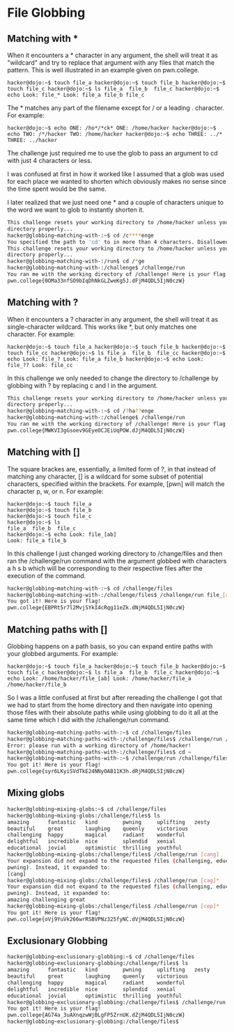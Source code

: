 # File Globbing

## Matching with *

When it encounters a * character in any argument, the shell will treat it as "wildcard" and try to replace that argument with any files that match the pattern.
This is well illustrated in an example given on pwn.college.

``
hacker@dojo:~$ touch file_a
hacker@dojo:~$ touch file_b
hacker@dojo:~$ touch file_c
hacker@dojo:~$ ls
file_a	file_b	file_c
hacker@dojo:~$ echo Look: file_*
Look: file_a file_b file_c
``

The * matches any part of the filename except for / or a leading . character. For example:

``
hacker@dojo:~$ echo ONE: /ho*/*ck*
ONE: /home/hacker
hacker@dojo:~$ echo TWO: /*/hacker
TWO: /home/hacker
hacker@dojo:~$ echo THREE: ../*
THREE: ../hacker
``

The challenge just required me to use the glob to pass an argument to cd with just 4 characters or less.

I was confused at first in how it worked like I assumed that a glob was used for each place we wanted to shorten which obviously makes no sense since the time spent would be the same.

I later realized that we just need one * and a couple of characters unique to the word we want to glob to instantly shorten it.

```bash
This challenge resets your working directory to /home/hacker unless you change 
directory properly...
hacker@globbing~matching-with-:~$ cd /c****enge
You specified the path to 'cd' to in more than 4 characters. Disallowed!
This challenge resets your working directory to /home/hacker unless you change 
directory properly...
hacker@globbing~matching-with-:/run$ cd /*ge
hacker@globbing~matching-with-:/challenge$ /challenge/run
You ran me with the working directory of /challenge! Here is your flag:
pwn.college{0OMa33nfSO9bIqDhNkGLZweKg5J.dFjM4QDL5IjN0czW}
```

## Matching with ?

When it encounters a ? character in any argument, the shell will treat it as single-character wildcard. This works like *, but only matches one character. For example:

``
hacker@dojo:~$ touch file_a
hacker@dojo:~$ touch file_b
hacker@dojo:~$ touch file_cc
hacker@dojo:~$ ls
file_a	file_b	file_cc
hacker@dojo:~$ echo Look: file_?
Look: file_a file_b
hacker@dojo:~$ echo Look: file_??
Look: file_cc
``

In this challenge we only needed to change the directory to /challenge by globbing with ? by replacing c and l in the argument.

```bash
This challenge resets your working directory to /home/hacker unless you change 
directory properly...
hacker@globbing~matching-with-:~$ cd /?ha??enge
hacker@globbing~matching-with-:/challenge$ /challenge/run
You ran me with the working directory of /challenge! Here is your flag:
pwn.college{MWKVI3gGsoev9GEyeOCJEiUqPOW.dJjM4QDL5IjN0czW}
```
## Matching with []

The square brackes are, essentially, a limited form of ?, in that instead of matching any character, [] is a wildcard for some subset of potential characters, specified within the brackets. For example, [pwn] will match the character p, w, or n. For example:

```
hacker@dojo:~$ touch file_a
hacker@dojo:~$ touch file_b
hacker@dojo:~$ touch file_c
hacker@dojo:~$ ls
file_a	file_b	file_c
hacker@dojo:~$ echo Look: file_[ab]
Look: file_a file_b
```

In this challenge I just changed working directory to /change/files and then ran the /challenge/run command with the argument globbed with characters a h s b which will be corresponding to their respective files after the execution of the command.

```bash
hacker@globbing~matching-with-:~$ cd /challenge/files
hacker@globbing~matching-with-:/challenge/files$ /challenge/run file_[ahsb]
You got it! Here is your flag!
pwn.college{EBPRt5r7l2MvjSYkI4cRqg11eZk.dNjM4QDL5IjN0czW}
```
## Matching paths with []

Globbing happens on a path basis, so you can expand entire paths with your globbed arguments. For example:

``
hacker@dojo:~$ touch file_a
hacker@dojo:~$ touch file_b
hacker@dojo:~$ touch file_c
hacker@dojo:~$ ls
file_a	file_b	file_c
hacker@dojo:~$ echo Look: /home/hacker/file_[ab]
Look: /home/hacker/file_a /home/hacker/file_b
``

So I was a little confused at first but after rereading the challenge I got that we had to start from the home directory and then navigate into opening those files with their absolute paths while using globbing to do it all at the same time which I did with the /challenge/run command.

```bash
hacker@globbing~matching-paths-with-:~$ cd /challenge/files
hacker@globbing~matching-paths-with-:/challenge/files$ /challenge/run /file_[abhs]
Error: please run with a working directory of /home/hacker!
hacker@globbing~matching-paths-with-:/challenge/files$ cd ~
hacker@globbing~matching-paths-with-:~$ /challenge/run /challenge/files/file_[abhs]
You got it! Here is your flag!
pwn.college{syr6LKyiSVdTkE24NNyOAB11K3h.dRjM4QDL5IjN0czW}
```
## Mixing globs

```bash
hacker@globbing~mixing-globs:~$ cd /challenge/files
hacker@globbing~mixing-globs:/challenge/files$ ls
amazing      fantastic   kind        pwning     uplifting   zesty
beautiful    great       laughing    queenly    victorious
challenging  happy       magical     radiant    wonderful
delightful   incredible  nice        splendid   xenial
educational  jovial      optimistic  thrilling  youthful
hacker@globbing~mixing-globs:/challenge/files$ /challenge/run [cang]
Your expansion did not expand to the requested files (challenging, educational, 
pwning). Instead, it expanded to:
[cang]
hacker@globbing~mixing-globs:/challenge/files$ /challenge/run [cag]*
Your expansion did not expand to the requested files (challenging, educational, 
pwning). Instead, it expanded to:
amazing challenging great
hacker@globbing~mixing-globs:/challenge/files$ /challenge/run [cep]*
You got it! Here is your flag!
pwn.college{oVj9YuVk266wrRSBVPNz325fyNC.dVjM4QDL5IjN0czW}
```
## Exclusionary Globbing

```bash
hacker@globbing~exclusionary-globbing:~$ cd /challenge/files
hacker@globbing~exclusionary-globbing:/challenge/files$ ls
amazing      fantastic   kind        pwning     uplifting   zesty
beautiful    great       laughing    queenly    victorious
challenging  happy       magical     radiant    wonderful
delightful   incredible  nice        splendid   xenial
educational  jovial      optimistic  thrilling  youthful
hacker@globbing~exclusionary-globbing:/challenge/files$ /challenge/run [!pwn]*
You got it! Here is your flag!
pwn.college{AG74a_3uAXnqzwWjBLgFP5ZrnUK.dZjM4QDL5IjN0czW}
hacker@globbing~exclusionary-globbing:/challenge/files$ 
```
